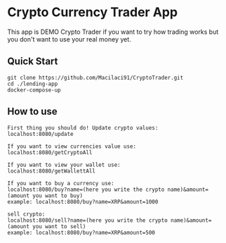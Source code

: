# Crypto Currency Trader App

This app is DEMO Crypto Trader if you want to try how trading works but you don't want to use your real money yet.

## Quick Start
```
git clone https://github.com/Macilaci91/CryptoTrader.git
cd ./lending-app
docker-compose-up
```

## How to use
```
First thing you should do! Update crypto values:
localhost:8080/update

If you want to view currencies value use:
localhost:8080/getCryptoAll

If you want to view your wallet use:
localhost:8080/getWallettAll

If you want to buy a currency use:
localhost:8080/buy?name=(here you write the crypto name)&amount=(amount you want to buy)
example: localhost:8080/buy?name=XRP&amount=1000

sell crypto:
localhost:8080/sell?name=(here you write the crypto name)&amount=(amount you want to sell)
example: localhost:8080/buy?name=XRP&amount=500
```
